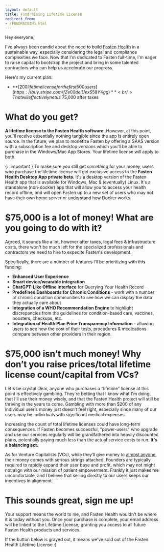 ```yaml
---
layout: default
title: Fundraising Lifetime License
redirect_from:
- /FUNDRAISING.html
---
```


Hey everyone, 

I've always been candid about the need to build [Fasten Health](https://github.com/fastenhealth/fasten-onprem) in a sustainable way, especially considering the legal and compliance complexities we face. Now that I'm dedicated to Fasten full-time, I'm eager to raise capital to bootstrap the project and bring in some talented contractors who can help us accelerate our progress.

Here's my current plan:

- **[$200 lifetime license for the first 500 users](https://buy.stripe.com/fZe00deiUexS58Y4gg)**
  <br/>That will effectively net us ~$75,000 after taxes  

# What do you get? 

**A lifetime license to the Fasten Health software.** However, at this point, you'll receive essentially nothing tangible since the app is entirely open source. In the future, we plan to monetize Fasten by offering a SAAS version with a subscription fee and desktop versions which you'll be able to purchase in the Windows/Mac App Stores. Your lifetime license will apply to both. 

{: .important }
To make sure you still get *something* for your money, users who purchase the lifetime license will get exclusive access to the **Fasten Health Desktop App private beta**. It's a desktop version of the Fasten Health app that is available for Windows, Mac & (eventually) Linux. 
It's a standalone (non-docker) app that will allow you to access your health record offline, and will open Fasten up to a new set of users who may not have their own home server or understand how Docker works.

# $75,000 is a lot of money! What are you going to do with it? 

Agreed, it sounds like a lot, however after taxes, legal fees & infrastructure costs, there won't be much left for the specialized professionals and contractors we need to hire to expedite Fasten's development. 


Specifically, there are a number of features I’ll be prioritizing with this funding: 

- **Enhanced User Experience**
- **Smart device/wearable integration**
- **ChatGPT-Like Offline Interface** for Querying Your Health Record
- **Predefined Dashboards for Chronic Conditions** - work with a number of chronic condition communities to see how we can display the data they actually care about
- **Integration of a WHO Recommendation Engine** to highlight discrepancies from the guidelines for condition-based care, vaccines, boosters, checkups, etc. 
- **Integration of Health Plan Price Transparency Information** - allowing users to see how the cost of their tests, procedures & medications compare between other providers in their region. 
  
# $75,000 isn’t much money! Why don’t you raise prices/total lifetime license count/capital from VCs?

Let's be crystal clear, anyone who purchases a “lifetime” license at this point is effectively gambling. They're betting that I know what I'm doing, that I'll use their money wisely, and that the Fasten Health project will still be thriving in the years to come. Gambling with more than $200 of any individual user’s money just doesn’t feel right, especially since many of our users may be individuals with significant medical expenses.
 
Increasing the count of total lifetime licenses could have long-term consequences. If Fasten becomes successful, "power-users" who upgrade and use our services regularly will be grandfathered into heavily discounted plans, potentially paying much less than the actual service costs to run. **It's a balancing act.**

As for Venture Capitalists (VCs), while they’ll give money to [almost anyone](https://techcrunch.com/2014/07/18/yo-raises-1-5m-in-funding-at-a-10m-valuation-investors-include-betaworks-and-pete-cashmore), their money comes with serious strings attached. Founders are typically required to rapidly expand their user base and profit, which may not might not align with our mission of patient empowerment.
Frankly it just makes me uncomfortable, and I believe that selling directly to our users keeps our incentives in alignment.

# This sounds great, sign me up!  

Your support means the world to me, and Fasten Health wouldn't be where it is today without you. Once your purchase is complete, your email address will be linked to the Lifetime License, granting you access to all future Fasten Health products and services.

If the button below is grayed out, it means we've sold out of the Fasten Health Lifetime License  :)

<script async
  src="https://js.stripe.com/v3/buy-button.js">
</script>

<div style="text-align: center;">
	<stripe-buy-button
	  buy-button-id="buy_btn_1Nkh95IFLNuhRPAOxqLT4xL2"
	  publishable-key="pk_live_51Lu66OIFLNuhRPAOdj1Z7GGu8H7LXLiqZzIPsm9mxtBWFMJezICT9VM8cRBlyxAqX6hxsPOFxEpcCE7VamBFXJvh00dCxySPpr"
>	
	</stripe-buy-button>
</div>
